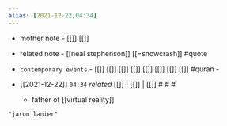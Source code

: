 ```yaml
---
alias: [2021-12-22,04:34]
---
```

- mother note - [[]] [[]]
- related note - [[neal stephenson]] [[=snowcrash]] #quote 
- `contemporary events` - [[]] [[]] [[]] [[]] [[]] [[]] [[]] [[]] #quran -

- [[2021-12-22]]  `04:34` _related_ [[]] | [[]] | [[]] # # #
	- father of [[virtual reality]]

```query
"jaron lanier"
```